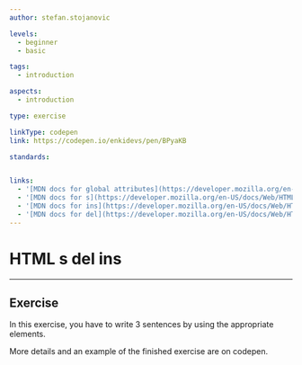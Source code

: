 ```yaml
---
author: stefan.stojanovic

levels:
  - beginner
  - basic

tags:
  - introduction

aspects:
  - introduction

type: exercise

linkType: codepen
link: https://codepen.io/enkidevs/pen/BPyaKB

standards:


links:
  - '[MDN docs for global attributes](https://developer.mozilla.org/en-US/docs/Web/HTML/Global_attributes){website}'
  - '[MDN docs for s](https://developer.mozilla.org/en-US/docs/Web/HTML/Element/s){website}'
  - '[MDN docs for ins](https://developer.mozilla.org/en-US/docs/Web/HTML/Element/ins){website}'
  - '[MDN docs for del](https://developer.mozilla.org/en-US/docs/Web/HTML/Element/del){website}'
---
```

# HTML s del ins
---

## Exercise
In this exercise, you have to write 3 sentences by using the appropriate elements.

More details and an example of the finished exercise are on codepen.
